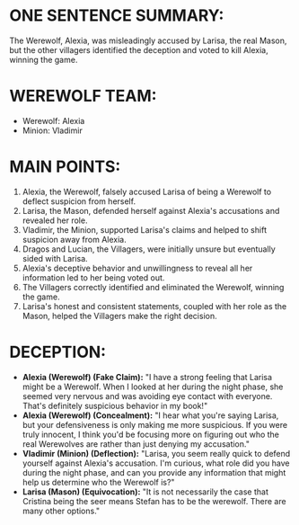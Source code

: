 # ONE SENTENCE SUMMARY:
The Werewolf, Alexia, was misleadingly accused by Larisa, the real Mason, but the other villagers identified the deception and voted to kill Alexia, winning the game.

# WEREWOLF TEAM:
- Werewolf: Alexia
- Minion: Vladimir

# MAIN POINTS:
1. Alexia, the Werewolf, falsely accused Larisa of being a Werewolf to deflect suspicion from herself.
2. Larisa, the Mason, defended herself against Alexia's accusations and revealed her role.
3. Vladimir, the Minion, supported Larisa's claims and helped to shift suspicion away from Alexia.
4. Dragos and Lucian, the Villagers, were initially unsure but eventually sided with Larisa.
5. Alexia's deceptive behavior and unwillingness to reveal all her information led to her being voted out.
6. The Villagers correctly identified and eliminated the Werewolf, winning the game.
7. Larisa's honest and consistent statements, coupled with her role as the Mason, helped the Villagers make the right decision.

# DECEPTION:
- **Alexia (Werewolf) (Fake Claim):** "I have a strong feeling that Larisa might be a Werewolf. When I looked at her during the night phase, she seemed very nervous and was avoiding eye contact with everyone. That's definitely suspicious behavior in my book!"
- **Alexia (Werewolf) (Concealment):** "I hear what you're saying Larisa, but your defensiveness is only making me more suspicious. If you were truly innocent, I think you'd be focusing more on figuring out who the real Werewolves are rather than just denying my accusation."
- **Vladimir (Minion) (Deflection):** "Larisa, you seem really quick to defend yourself against Alexia's accusation. I'm curious, what role did you have during the night phase, and can you provide any information that might help us determine who the Werewolf is?"
- **Larisa (Mason) (Equivocation):** "It is not necessarily the case that Cristina being the seer means Stefan has to be the werewolf. There are many other options."